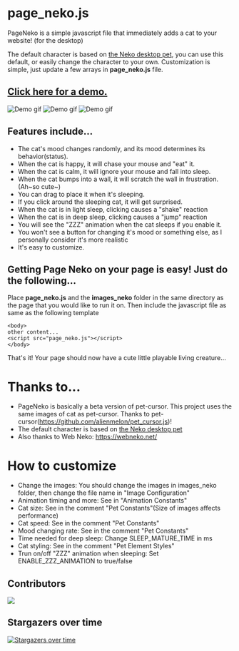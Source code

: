 # page_neko.js

PageNeko is a simple javascript file that immediately adds a cat to your website! (for the desktop)

The default character is based on [the Neko desktop pet](<https://en.wikipedia.org/wiki/Neko_(software)>), you can use this default, or easily change the character to your own. Customization is simple, just update a few arrays in **page_neko.js** file.

## [Click here for a demo.](https://somwhy.github.io/PageNeko/)

![Demo gif](https://github.com/user-attachments/assets/2bd2e8eb-8e7c-44f8-a460-d78295184b02)
![Demo gif](https://github.com/user-attachments/assets/216808aa-a556-4479-9395-6c1050aab4c6)
![Demo gif](https://github.com/user-attachments/assets/7af02366-56f8-4620-84c4-9582cd2d3a6a)

## Features include...

- The cat's mood changes randomly, and its mood determines its behavior(status).
- When the cat is happy, it will chase your mouse and "eat" it.
- When the cat is calm, it will ignore your mouse and fall into sleep.
- When the cat bumps into a wall, it will scratch the wall in frustration.(Ah~so cute~)
- You can drag to place it when it's sleeping.
- If you click around the sleeping cat, it will get surprised.
- When the cat is in light sleep, clicking causes a "shake" reaction
- When the cat is in deep sleep, clicking causes a "jump" reaction
- You will see the "ZZZ" animation when the cat sleeps if you enable it. 
- You won't see a button for changing it's mood or something else, as I personally consider it's more realistic
- It's easy to customize.

## Getting Page Neko on your page is easy! Just do the following...

Place **page_neko.js** and the **images_neko** folder in the same directory as the page that you would like to run it on.
Then include the javascript file as same as the following template

```
<body>
other content...
<script src="page_neko.js"></script>
</body>

```

That's it! Your page should now have a cute little playable living creature...

# Thanks to...

- PageNeko is basically a beta version of pet-cursor. This project uses the same images of cat as pet-cursor. Thanks to pet-cursor(<https://github.com/alienmelon/pet_cursor.js>)!
- The default character is based on [the Neko desktop pet](<https://en.wikipedia.org/wiki/Neko_(software)>)
- Also thanks to Web Neko: https://webneko.net/

# How to customize

- Change the images: You should change the images in images_neko folder, then change the file name in "Image Configuration"
- Animation timing and more: See in "Animation Constants"
- Cat size: See in the comment "Pet Constants"(Size of images affects performance)
- Cat speed: See in the comment "Pet Constants"
- Mood changing rate: See in the comment "Pet Constants"
- Time needed for deep sleep: Change SLEEP_MATURE_TIME in ms
- Cat styling: See in the comment "Pet Element Styles"
- Trun on/off "ZZZ" animation when sleeping: Set ENABLE_ZZZ_ANIMATION to true/false

## Contributors
<a href="https://github.com/SOMWHY/PageNeko/graphs/contributors">
  <img src="https://contrib.rocks/image?repo=SOMWHY/PageNeko" />
</a>

## Stargazers over time
[![Stargazers over time](https://starchart.cc/SOMWHY/PageNeko.svg?variant=adaptive)](https://starchart.cc/SOMWHY/PageNeko)
